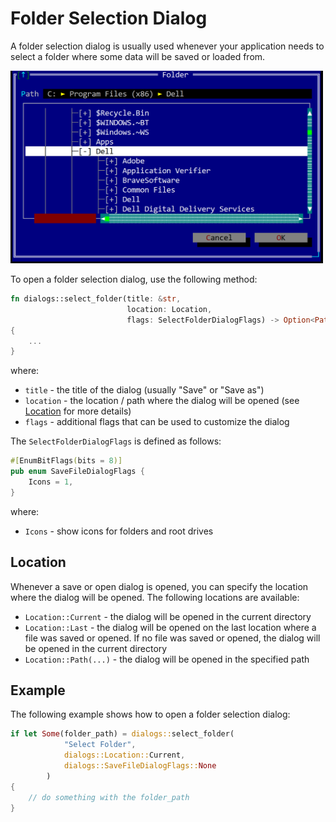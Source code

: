 # Folder Selection Dialog

A folder selection dialog is usually used whenever your application needs to select a folder where some data will be saved or loaded from.

<img src="img/folder_select.png" width=500/>

To open a folder selection dialog, use the following method:
```rs
fn dialogs::select_folder(title: &str, 
                          location: Location,
                          flags: SelectFolderDialogFlags) -> Option<PathBuf> 
{
    ...
}
```

where:
* `title` - the title of the dialog (usually "Save" or "Save as")
* `location` - the location / path where the dialog will be opened (see [Location](#location) for more details)
* `flags` - additional flags that can be used to customize the dialog 

The `SelectFolderDialogFlags` is defined as follows:
```rs
#[EnumBitFlags(bits = 8)]
pub enum SaveFileDialogFlags {
    Icons = 1,
}
```

where:
* `Icons` - show icons for folders and root drives

## Location

Whenever a save or open dialog is opened, you can specify the location where the dialog will be opened. The following locations are available:
* `Location::Current` - the dialog will be opened in the current directory
* `Location::Last` - the dialog will be opened on the last location where a file was saved or opened. If no file was saved or opened, the dialog will be opened in the current directory
* `Location::Path(...)` - the dialog will be opened in the specified path

## Example

The following example shows how to open a folder selection dialog:

```rs
if let Some(folder_path) = dialogs::select_folder(
            "Select Folder",
            dialogs::Location::Current,
            dialogs::SaveFileDialogFlags::None 
        ) 
{
    // do something with the folder_path
}